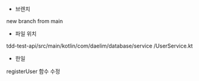- 브렌치

new branch from main

- 파일 위치

tdd-test-api/src/main/kotlin/com/daelim/database/service
/UserService.kt

- 한일

registerUser 함수 수정
